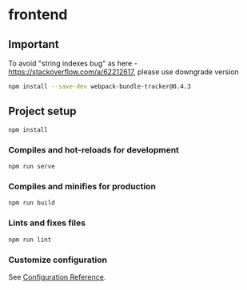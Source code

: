# frontend

## Important
To avoid "string indexes bug" as here - https://stackoverflow.com/a/62212617, please use downgrade version
```bash
npm install --save-dev webpack-bundle-tracker@0.4.3
```

## Project setup
```
npm install
```

### Compiles and hot-reloads for development
```
npm run serve
```

### Compiles and minifies for production
```
npm run build
```

### Lints and fixes files
```
npm run lint
```

### Customize configuration
See [Configuration Reference](https://cli.vuejs.org/config/).
